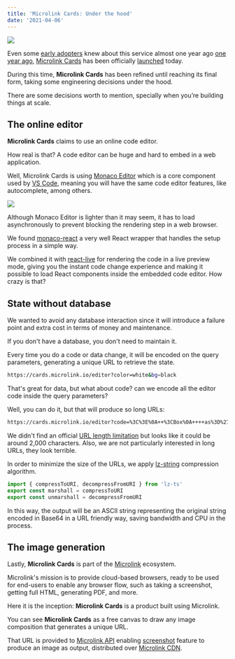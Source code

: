 ```yaml
---
title: 'Microlink Cards: Under the hood'
date: '2021-04-06'
---
```


![](https://i.imgur.com/YbOSJHy.png)

Even some [early adopters](https://microlink.us17.list-manage.com/subscribe/post?u=13504896341022a643b87c538&id=0d0978d452) knew about this service almost one year ago [one year ago](https://mailchi.mp/4273d2f40705/introducing-microlink-cards), [Microlink Cards](https://cards.microlink.io) has been officially [launched](https://www.producthunt.com/posts/microlink-cards) today.

During this time, **Microlink Cards** has been refined until reaching its final form, taking some engineering decisions under the hood.

There are some decisions worth to mention, specially when you’re building things at scale.

## The online editor

**Microlink Cards** claims to use an online code editor.

How real is that? A code editor can be huge and hard to embed in a web application.

Well, Microlink Cards is using [Monaco Editor](https://microsoft.github.io/monaco-editor/) which is a core component used by [VS Code](https://code.visualstudio.com/docs/editor/editingevolved), meaning you will have the same code editor features, like autocomplete, among others.

![](https://i.imgur.com/SPMzFhm.png)

Although Monaco Editor is lighter than it may seem, it has to load asynchronously to prevent blocking the rendering step in a web browser.

We found [monaco-react](https://github.com/suren-atoyan/monaco-react) a very well React wrapper that handles the setup process in a simple way.

We combined it with [react-live](https://github.com/FormidableLabs/react-live) for rendering the code in a live preview mode, giving you the instant code change experience and making it possible to load React components inside the embedded code editor. How crazy is that?

## State without database

We wanted to avoid any database interaction since it will introduce a failure point and extra cost in terms of money and maintenance.

If you don't have a database, you don't need to maintain it.

Every time you do a code or data change, it will be encoded on the query parameters, generating a unique URL to retrieve the state.

```bash
https://cards.microlink.io/editor?color=white&bg=black
```

That's great for data, but what about code? can we encode all the editor code inside the query parameters?

Well, you can do it, but that will produce so long URLs:

```bash
https://cards.microlink.io/editor?code=%3C%3E%0A++%3CBox%0A++++as%3D%27header%27%0A++++sx%3D%7B%7B%0A++++++position%3A+%27absolute%27%2C…
```

We didn't find an official [URL length limitation](https://stackoverflow.com/a/417184) but looks like it could be around 2,000 characters. Also, we are not particularly interested in long URLs, they look terrible.

In order to minimize the size of the URLs, we apply [lz-string](https://pieroxy.net/blog/pages/lz-string/index.html) compression algorithm.

```js
import { compressToURI, decompressFromURI } from 'lz-ts'
export const marshall = compressToURI
export const unmarshall = decompressFromURI
```

In this way, the output will be an ASCII string representing the original string encoded in Base64 in a URL friendly way, saving bandwidth and CPU in the process.

## The image generation

Lastly, **Microlink Cards** is part of the [Microlink](https://microlink.io) ecosystem.

Microlink's mission is to provide cloud-based browsers, ready to be used for end-users to enable any browser flow, such as taking a screenshot, getting full HTML, generating PDF, and more.

Here it is the inception: **Microlink Cards** is a product built using Microlink.

You can see **Microlink Cards** as a free canvas to draw any image composition that generates a unique URL.

That URL is provided to [Microlink API](https://microlink.io/docs/api/getting-started/overview) enabling [screenshot](https://microlink.io/docs/api/parameters/screenshot) feature to produce an image as output, distributed over [Microlink CDN](https://microlink.io/blog/edge-cdn/).
